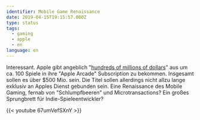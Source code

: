 ```yaml
---
identifier: Mobile Game Renaissance
date: 2019-04-15T19:15:57.000Z
type: status
tags:
  - gaming
  - apple
  - en
language: en
---
```


Interessant. Apple gibt angeblich "[hundreds of millions of dollars](https://www.macrumors.com/2019/04/15/apple-arcade-500m-plus-budget-report/)" aus um ca. 100 Spiele in ihre "Apple Arcade" Subscription zu bekommen. Insgesamt sollen es über $500 Mio. sein. Die Titel sollen allerdings nicht allzu lange exklusiv an Apples Dienst gebunden sein. Eine Renaissance des Mobile Gaming, fernab von "Schlumpfbeeren" und Microtransactions? Ein großes Sprungbrett für Indie-Spieleentwickler?

{{< youtube 67umVefSXnY >}}
